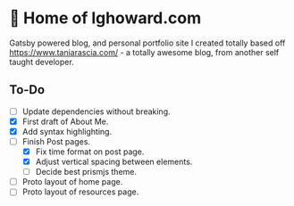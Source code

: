 # 🚀  Home of lghoward.com

Gatsby powered blog, and personal portfolio site I created totally based off https://www.taniarascia.com/ - a totally awesome blog, from another self taught developer.

## To-Do
- [ ] Update dependencies without breaking.
- [x] First draft of About Me.
- [x] Add syntax highlighting.
- [ ] Finish Post pages.
  - [x] Fix time format on post page.
  - [x] Adjust vertical spacing between elements.
  - [ ] Decide best prismjs theme.
- [ ] Proto layout of home page.
- [ ] Proto layout of resources page.